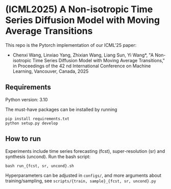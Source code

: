 # (ICML2025) A Non-isotropic Time Series Diffusion Model with Moving Average Transitions
This repo is the Pytorch implementation of our ICML'25 paper:

- Chenxi Wang, Linxiao Yang, Zhixian Wang, Liang Sun, Yi Wang*, "A Non-isotropic Time Series Diffusion Model with Moving Average Transitions," in Proceedings of the 42 nd International Conference on Machine Learning, Vancouver, Canada, 2025

## Requirements
Python version: 3.10

The must-have packages can be installed by running
```
pip install requirements.txt
python setup.py develop
```

## How to run
Experiments include time series forecasting (fcst), super-resolution (sr) and synthesis (uncond). Run the bash script:
```
bash run_{fcst, sr, uncond}.sh
```

Hyperparameters can be adjusted in `configs/`, and more arguments about training/sampling, see `scripts/{train, sample}_{fcst, sr, uncond}.py`




